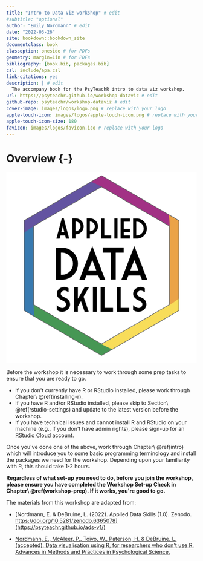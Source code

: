 ```yaml
--- 
title: "Intro to Data Viz workshop" # edit
#subtitle: "optional" 
author: "Emily Nordmann" # edit
date: "2022-03-26"
site: bookdown::bookdown_site
documentclass: book
classoption: oneside # for PDFs
geometry: margin=1in # for PDFs
bibliography: [book.bib, packages.bib]
csl: include/apa.csl
link-citations: yes
description: | # edit
  The accompany book for the PsyTeachR intro to data viz workshop.
url: https://psyteachr.github.io/workshop-dataviz # edit
github-repo: psyteachr/workshop-dataviz # edit
cover-image: images/logos/logo.png # replace with your logo
apple-touch-icon: images/logos/apple-touch-icon.png # replace with your logo
apple-touch-icon-size: 180
favicon: images/logos/favicon.ico # replace with your logo
---
```




# Overview {-}

<div class="small_right"><img src="images/logos/logo.png" 
     alt="ADS Hex Logo" /></div>

Before the workshop it is necessary to work through some prep tasks to ensure that you are ready to go.

* If you don't currently have R or RStudio installed, please work through Chapter\ \@ref(installing-r).
* If you have R and/or RStudio installed, please skip to Section\  \@ref(rstudio-settings) and update to the latest version before the workshop.
* If you have technical issues and cannot install R and RStudio on your machine (e.g., if you don't have admin rights), please sign-up for an [RStudio Cloud](https://rstudio.cloud/) account.

Once you've done one of the above, work through Chapter\ \@ref(intro) which will introduce you to some basic programming terminology and install the packages we need for the workshop. Depending upon your familiarity with R, this should take 1-2 hours.

**Regardless of what set-up you need to do, before you join the workshop, please ensure you have completed the Workshop Set-up Check in Chapter\ \@ref(workshop-prep). If it works, you're good to go.**

The materials from this workshop are adapted from:

* [Nordmann, E. & DeBruine, L. (2022). Applied Data Skills (1.0). Zenodo. https://doi.org/10.5281/zenodo.6365078](https://psyteachr.github.io/ads-v1/)

* [Nordmann, E., McAleer, P., Toivo, W., Paterson, H. & DeBruine, L. (accepted). Data visualisation using R, for researchers who don't use R. Advances in Methods and Practices in Psychological Science.](https://psyteachr.github.io/introdataviz/)
